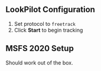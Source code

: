 ## LookPilot Configuration
1. Set protocol to `freetrack`
2. Click **Start** to begin tracking

## MSFS 2020 Setup
Should work out of the box.


